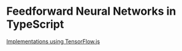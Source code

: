 # Feedforward Neural Networks in TypeScript
[Implementations using TensorFlow.js](tensorflow.js/)  
